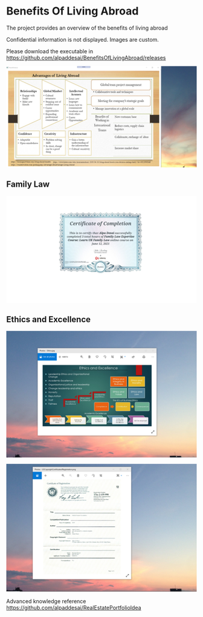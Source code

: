 # Benefits Of Living Abroad

The project provides an overview of the benefits of living abroad

Confidential information is not displayed. Images are custom.

Please download the executable in https://github.com/alpaddesai/BenefitsOfLivingAbroad/releases

![image](AdvantagesofLivingAbroad.png)

## Family Law
![image](FamilyLaw.jpg)

## Ethics and Excellence
![image](EthicsandExcellence.png)

![image](USCopyrightCertificate.png)

Advanced knowledge reference https://github.com/alpaddesai/RealEstatePortfolioIdea
